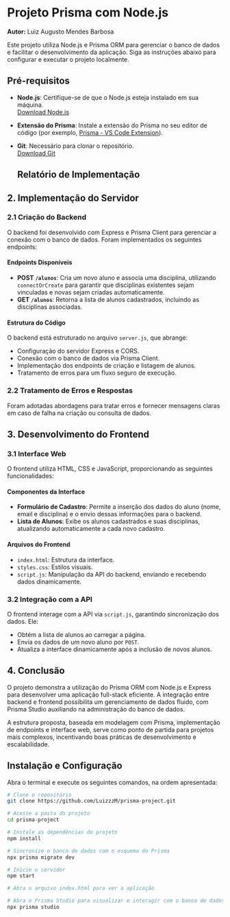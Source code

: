 # Projeto Prisma com Node.js
**Autor:** Luiz Augusto Mendes Barbosa

Este projeto utiliza Node.js e Prisma ORM para gerenciar o banco de dados e facilitar o desenvolvimento da aplicação. Siga as instruções abaixo para configurar e executar o projeto localmente.

## Pré-requisitos

- **Node.js**: Certifique-se de que o Node.js esteja instalado em sua máquina.  
  [Download Node.js](https://nodejs.org/)

- **Extensão do Prisma**: Instale a extensão do Prisma no seu editor de código (por exemplo, [Prisma - VS Code Extension](https://marketplace.visualstudio.com/items?itemName=Prisma.prisma)).

- **Git**: Necessário para clonar o repositório.  
  [Download Git](https://git-scm.com/)

  ## Relatório de Implementação

## 2. Implementação do Servidor
### 2.1 Criação do Backend
O backend foi desenvolvido com Express e Prisma Client para gerenciar a conexão com o banco de dados. Foram implementados os seguintes endpoints:

#### Endpoints Disponíveis
- **POST `/alunos`**: Cria um novo aluno e associa uma disciplina, utilizando `connectOrCreate` para garantir que disciplinas existentes sejam vinculadas e novas sejam criadas automaticamente.
- **GET `/alunos`**: Retorna a lista de alunos cadastrados, incluindo as disciplinas associadas.

#### Estrutura do Código
O backend está estruturado no arquivo `server.js`, que abrange:
- Configuração do servidor Express e CORS.
- Conexão com o banco de dados via Prisma Client.
- Implementação dos endpoints de criação e listagem de alunos.
- Tratamento de erros para um fluxo seguro de execução.

### 2.2 Tratamento de Erros e Respostas
Foram adotadas abordagens para tratar erros e fornecer mensagens claras em caso de falha na criação ou consulta de dados.

## 3. Desenvolvimento do Frontend
### 3.1 Interface Web
O frontend utiliza HTML, CSS e JavaScript, proporcionando as seguintes funcionalidades:

#### Componentes da Interface
- **Formulário de Cadastro**: Permite a inserção dos dados do aluno (nome, email e disciplina) e o envio dessas informações para o backend.
- **Lista de Alunos**: Exibe os alunos cadastrados e suas disciplinas, atualizando automaticamente a cada novo cadastro.

#### Arquivos do Frontend
- `index.html`: Estrutura da interface.
- `styles.css`: Estilos visuais.
- `script.js`: Manipulação da API do backend, enviando e recebendo dados dinamicamente.

### 3.2 Integração com a API
O frontend interage com a API via `script.js`, garantindo sincronização dos dados. Ele:
- Obtém a lista de alunos ao carregar a página.
- Envia os dados de um novo aluno por `POST`.
- Atualiza a interface dinamicamente após a inclusão de novos alunos.

## 4. Conclusão
O projeto demonstra a utilização do Prisma ORM com Node.js e Express para desenvolver uma aplicação full-stack eficiente. A integração entre backend e frontend possibilita um gerenciamento de dados fluido, com Prisma Studio auxiliando na administração do banco de dados.

A estrutura proposta, baseada em modelagem com Prisma, implementação de endpoints e interface web, serve como ponto de partida para projetos mais complexos, incentivando boas práticas de desenvolvimento e escalabilidade.



## Instalação e Configuração

Abra o terminal e execute os seguintes comandos, na ordem apresentada:

```bash
# Clone o repositório
git clone https://github.com/LuizzzM/prisma-project.git

# Acesse a pasta do projeto
cd prisma-project

# Instale as dependências do projeto
npm install

# Sincronize o banco de dados com o esquema do Prisma
npx prisma migrate dev

# Inicie o servidor
npm start

# Abra o arquivo index.html para ver a aplicação

# Abra o Prisma Studio para visualizar e interagir com o banco de dados
npx prisma studio
